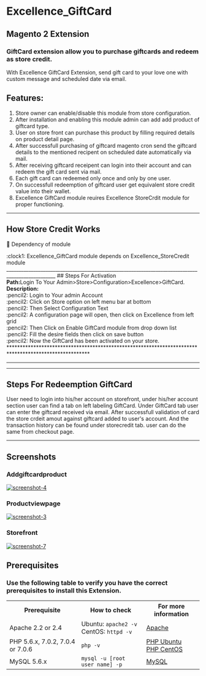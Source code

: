 # Excellence_GiftCard 
## Magento 2 Extension

### GiftCard extension allow you to purchase giftcards and redeem as store credit.

With Excellence GiftCard Extension, send gift card to your love one with custom message and scheduled date via email.


## Features:

1. Store owner can enable/disable this module from store configuration.
2. After installation and enabling this module admin can add add product of giftcard type.
3. User on store front can purchase this product by filling required details on product detail page.
4. After successfull purchasing of giftcard magento cron send the giftcard details to the mentioned recipent on scheduled date automatically via mail.
5. After receiving giftcard receipent can login into their account and can redeem the gift card sent via mail.
6. Each gift card can redeemed only once and only by one user.
7. On successfull redeemption of giftcard user get equivalent store credit value into their wallet.
8. Excellence GiftCard module reuires Excellence StoreCrdit module for proper functioning.
___________________________________________________________________________________________________
## How Store Credit Works
:memo: Dependency of module
<div>
	<div>:clock1: Excellence_GiftCard module depends on Excellence_StoreCredit module </div>
</div>
__________________________________________________________________________________________________
## Steps For Activation
<div>
	<div>
	   <b>Path:</b>Login To Your Admin>Store>Configuration>Excellence>GiftCard.
	</div>
	<div>
		<b>Description: </b> <div>:pencil2: Login to Your admin Account</div>
				     <div>:pencil2: Click on Store option on left menu bar at bottom</div>
				     <div>:pencil2: Then Select Configuration Text</div>
				     <div>:pencil2: A configuration page will open, then click on Excellence from left grid</div>
				     <div>:pencil2: Then Click on Enable GiftCard module from drop down list</div>
				     <div>:pencil2: Fill the desire fields then click on save button</div>
		<div>:pencil2: Now the GiftCard has been activated on your store.</div>
	</div>
</div>
******************************************************************************************************

_______________________________________________________________________________________________________

******************************************************************************************************
## Steps For Redeemption GiftCard

User need to login into his/her account on storefront, under his/her account section user can find a tab on left labeling GiftCard. Under GiftCard tab user can enter the giftcard received via email. After successfull validation of card the store crdeit amout against giftcard added to user's account. And the transaction history can be found under storecredit tab.
user can do the same from checkout page.


___________________________________________________________________________________________________
## Screenshots

### Addgiftcardproduct
<a href="https://ibb.co/mbCrs13"><img src="https://i.ibb.co/hLRx5hS/screenshot-4.png" alt="screenshot-4" border="0"></a>
### Productviewpage
<a href="https://ibb.co/0VwXsqC"><img src="https://i.ibb.co/Qj5cD9P/screenshot-3.png" alt="screenshot-3" border="0"></a>
### Storefront
<a href="https://ibb.co/nCxQCk8"><img src="https://i.ibb.co/BN0TNsK/screenshot-7.png" alt="screenshot-7" border="0"></a><br />


## Prerequisites

### Use the following table to verify you have the correct prerequisites to install this Extension.
<table>
	<tbody>
		<tr>
			<th>Prerequisite</th>
			<th>How to check</th>
			<th>For more information</th>
		</tr>
	<tr>
		<td>Apache 2.2 or 2.4</td>
		<td>Ubuntu: <code>apache2 -v</code><br>
		CentOS: <code>httpd -v</code></td>
		<td><a href="https://devdocs.magento.com/guides/v2.2/install-gde/prereq/apache.html">Apache</a></td>
	</tr>
	<tr>
		<td>PHP 5.6.x, 7.0.2, 7.0.4 or 7.0.6</td>
		<td><code>php -v</code></td>
		<td><a href="http://devdocs.magento.com/guides/v2.2/install-gde/prereq/php-ubuntu.html">PHP Ubuntu</a><br><a href="http://devdocs.magento.com/guides/v2.2/install-gde/prereq/php-centos.html">PHP CentOS</a></td>
	</tr>
	<tr><td>MySQL 5.6.x</td>
	<td><code>mysql -u [root user name] -p</code></td>
	<td><a href="http://devdocs.magento.com/guides/v2.2/install-gde/prereq/mysql.html">MySQL</a></td>
	</tr>
</tbody>
</table>


